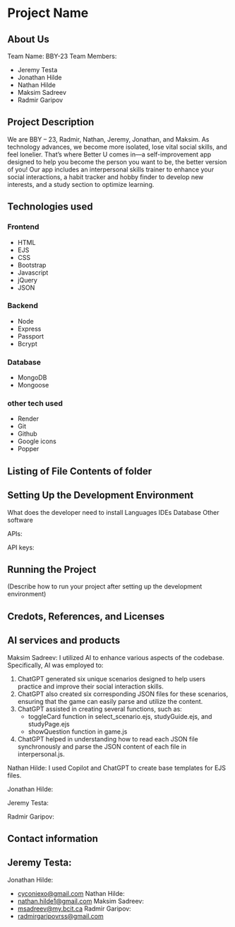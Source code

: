 # Project Name

## About Us
Team Name: BBY-23
Team Members: 
- Jeremy Testa
- Jonathan Hilde
- Nathan Hilde
- Maksim Sadreev
- Radmir Garipov

## Project Description
We are BBY – 23, Radmir, Nathan, Jeremy, Jonathan, and Maksim. As technology advances, we become more isolated, lose vital social skills, and feel lonelier. That’s where Better U comes in—a self-improvement app designed to help you become the person you want to be, the better version of you! Our app includes an interpersonal skills trainer to enhance your social interactions, a habit tracker and hobby finder to develop new interests, and a study section to optimize learning.

## Technologies used

### Frontend
- HTML
- EJS
- CSS
- Bootstrap
- Javascript
- jQuery
- JSON

### Backend
- Node
- Express
- Passport
- Bcrypt

### Database
- MongoDB
- Mongoose

### other tech used
- Render
- Git
- Github
- Google icons
- Popper

## Listing of File Contents of folder


## Setting Up the Development Environment
What does the developer need to install
    Languages
    IDEs
    Database
    Other software

APIs:

API keys:

## Running the Project
(Describe how to run your project after setting up the development environment)

## Credots, References, and Licenses

## AI services and products
Maksim Sadreev:
I utilized AI to enhance various aspects of the codebase.
Specifically, AI was employed to:
1. ChatGPT generated six unique scenarios designed to help users practice and improve their social interaction skills.
2. ChatGPT also created six corresponding JSON files for these scenarios, ensuring that the game can easily parse and utilize the content.
3. ChatGPT assisted in creating several functions, such as:
   - toggleCard function in select_scenario.ejs, studyGuide.ejs, and studyPage.ejs
   - showQuestion function in game.js
4. ChatGPT helped in understanding how to read each JSON file synchronously and parse the JSON content of each file in interpersonal.js.

Nathan Hilde:
I used Copilot and ChatGPT to create base templates for EJS files.

Jonathan Hilde:

Jeremy Testa:

Radmir Garipov:


## Contact information 
Jeremy Testa:
- 
Jonathan Hilde:
- cyconiexo@gmail.com
Nathan Hilde:
 - nathan.hilde1@gmail.com
Maksim Sadreev:
- msadreev@my.bcit.ca
Radmir Garipov:
- radmirgaripovrss@gmail.com
